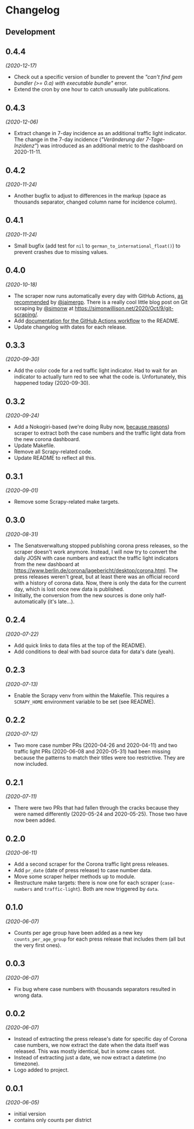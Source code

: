 # Changelog

## Development

## 0.4.4

_(2020-12-17)_

- Check out a specific version of bundler to prevent the _"can't find gem bundler (>= 0.a) with executable bundle"_ error.
- Extend the cron by one hour to catch unusually late publications.

## 0.4.3

_(2020-12-06)_

- Extract change in 7-day incidence as an additional traffic light indicator.
The change in the 7-day incidence (_"Veränderung der 
7-Tage-Inzidenz"_) was introduced as an additional metric to the dashboard on 2020-11-11.

## 0.4.2

_(2020-11-24)_

- Another bugfix to adjust to differences in the markup (space as thousands separator, changed column name for incidence column).

## 0.4.1

_(2020-11-24)_

- Small bugfix (add test for `nil`  to `german_to_international_float()`) to prevent crashes due to missing values.

## 0.4.0

_(2020-10-18)_

- The scraper now runs automatically every day with GitHub Actions, [as recommended](https://github.com/knudmoeller/berlin_corona_cases/issues/1#issuecomment-698192160) by [@jaimergp](https://github.com/jaimergp).
There is a really cool little blog post on Git scraping by [@simonw](https://github.com/simonw) at https://simonwillison.net/2020/Oct/9/git-scraping/.
- Add [documentation for the GitHub Actions workflow](https://github.com/knudmoeller/berlin_corona_cases#running-automatically-with-github-actions) to the README.
- Update changelog with dates for each release.

## 0.3.3

_(2020-09-30)_

- Add the color code for a red traffic light indicator. Had to wait for an indicator to actually turn red to see what the code is. Unfortunately, this happened today (2020-09-30).

## 0.3.2

_(2020-09-24)_

- Add a Nokogiri-based (we're doing Ruby now, [because reasons](https://github.com/knudmoeller/berlin_corona_cases#what-happened-to-the-old-scraper)) scraper to extract both the case numbers and the traffic light data from the new corona dashboard.
- Update Makefile.
- Remove all Scrapy-related code.
- Update README to reflect all this.

## 0.3.1

_(2020-09-01)_

- Remove some Scrapy-related make targets.

## 0.3.0

_(2020-08-31)_

- The Senatsverwaltung stopped publishing corona press releases, so the scraper doesn't work anymore. Instead, I will now try to convert the daily JOSN with case numbers and extract the traffic light indicators from the new dashboard at https://www.berlin.de/corona/lagebericht/desktop/corona.html. The press releases weren't great, but at least there was an official record with a history of corona data. Now, there is only the data for the current day, which is lost once new data is published.
- Initially, the conversion from the new sources is done only half-automatically (it's late...).

## 0.2.4

_(2020-07-22)_

- Add quick links to data files at the top of the README).
- Add conditions to deal with bad source data for data's date (yeah).

## 0.2.3

_(2020-07-13)_

- Enable the Scrapy venv from within the Makefile. This requires a `SCRAPY_HOME` environment variable to be set (see README).

## 0.2.2

_(2020-07-12)_

- Two more case number PRs (2020-04-26 and 2020-04-11) and two traffic light PRs (2020-06-08 and 2020-05-31) had been missing because the patterns to match their titles were too restrictive. They are now included.

## 0.2.1

_(2020-07-11)_

- There were two PRs that had fallen through the cracks because they were named differently (2020-05-24 and 2020-05-25). Those two have now been added.

## 0.2.0

_(2020-06-11)_

- Add a second scraper for the Corona traffic light press releases.
- Add `pr_date` (date of press release) to case number data.
- Move some scraper helper methods up to module.
- Restructure make targets: there is now one for each scraper (`case-numbers` and `traffic-light`). Both are now triggered by `data`.

## 0.1.0

_(2020-06-07)_

- Counts per age group have been added as a new key `counts_per_age_group` for each press release that includes them (all but the very first ones).

## 0.0.3

_(2020-06-07)_

- Fix bug where case numbers with thousands separators resulted in wrong data.

## 0.0.2

_(2020-06-07)_

- Instead of extracting the press release's date for specific day of Corona case numbers, we now extract the date when the data itself was released. This was mostly identical, but in some cases not.
- Instead of extracting just a date, we now extract a datetime (no timezone).
- Logo added to project.

## 0.0.1

_(2020-06-05)_

- initial version
- contains only counts per district
